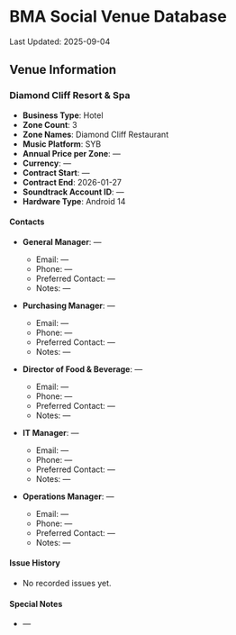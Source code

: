 # BMA Social Venue Database

Last Updated: 2025-09-04

## Venue Information

### Diamond Cliff Resort & Spa
- **Business Type**: Hotel
- **Zone Count**: 3
- **Zone Names**: Diamond Cliff Restaurant
- **Music Platform**: SYB
- **Annual Price per Zone**: —
- **Currency**: —
- **Contract Start**: —
- **Contract End**: 2026-01-27
- **Soundtrack Account ID**: —
- **Hardware Type**: Android 14

#### Contacts
- **General Manager**: —
  - Email: —
  - Phone: —
  - Preferred Contact: —
  - Notes: —

- **Purchasing Manager**: —
  - Email: —
  - Phone: —
  - Preferred Contact: —
  - Notes: —

- **Director of Food & Beverage**: —
  - Email: —
  - Phone: —
  - Preferred Contact: —
  - Notes: —

- **IT Manager**: —
  - Email: —
  - Phone: —
  - Preferred Contact: —
  - Notes: —

- **Operations Manager**: —
  - Email: —
  - Phone: —
  - Preferred Contact: —
  - Notes: —

#### Issue History
- No recorded issues yet.

#### Special Notes
- —
